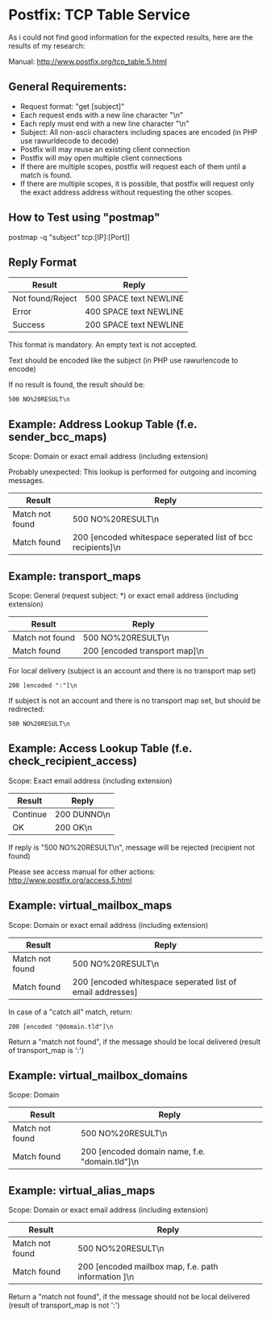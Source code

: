 # Postfix: TCP Table Service

As i could not find good information for the expected results, here are the results of my research:

Manual:
http://www.postfix.org/tcp_table.5.html

## General Requirements:
- Request format: "get [subject]"
- Each request ends with a new line character "\n"
- Each reply must end with a new line character "\n"
- Subject: All non-ascii characters including spaces are encoded (in PHP use rawurldecode to decode)
- Postfix will may reuse an existing client connection
- Postfix will may open multiple client connections
- If there are multiple scopes, postfix will request each of them until a match is found. 
- If there are multiple scopes, it is possible, that postfix will request only the exact address address without requesting the other scopes.

##  How to Test using "postmap"
postmap -q "subject" tcp:[IP]:[Port]]

## Reply Format
Result           | Reply
---------------- | ---------------
Not found/Reject | 500 SPACE text NEWLINE
Error            | 400 SPACE text NEWLINE
Success          | 200 SPACE text NEWLINE

This format is mandatory. An empty text is not accepted.

Text should be encoded like the subject (in PHP use rawurlencode to encode)

If no result is found, the result should be:
```
500 NO%20RESULT\n
```

## Example: Address Lookup Table (f.e. sender_bcc_maps)
Scope: Domain or exact email address (including extension)

Probably unexpected: This lookup is performed for outgoing and incoming messages.

Result          | Reply
--------------- | ---------------
Match not found | 500 NO%20RESULT\n
Match found     | 200 [encoded whitespace seperated list of bcc recipients]\n

## Example: transport_maps
Scope: General (request subject: *) or exact email address (including extension)

Result          | Reply
--------------- | ---------------
Match not found | 500 NO%20RESULT\n
Match found     | 200 [encoded transport map]\n

For local delivery (subject is an account and there is no transport map set)
```
200 [encoded ":"]\n
```

If subject is not an account and there is no transport map set, but should be redirected:
```
500 NO%20RESULT\n
```

## Example: Access Lookup Table (f.e. check_recipient_access)
Scope: Exact email address (including extension)

Result   | Reply
-------- | ---------------
Continue | 200 DUNNO\n
OK       | 200 OK\n

If reply is "500 NO%20RESULT\n", message will be rejected (recipient not found)

Please see access manual for other actions:
http://www.postfix.org/access.5.html

## Example: virtual_mailbox_maps
Scope: Domain or exact email address (including extension)

Result          | Reply
--------------- | ---------------
Match not found | 500 NO%20RESULT\n
Match found     | 200 [encoded whitespace seperated list of email addresses]

In case of a "catch all" match, return:
```
200 [encoded "@domain.tld"]\n
```

Return a "match not found", if the message should be local delivered (result of transport_map is ':')

## Example: virtual_mailbox_domains
Scope: Domain

Result          | Reply
--------------- | ---------------
Match not found | 500 NO%20RESULT\n
Match found     | 200 [encoded domain name, f.e. "domain.tld"]\n

## Example: virtual_alias_maps
Scope: Domain or exact email address (including extension)

Result          | Reply
--------------- | ---------------
Match not found | 500 NO%20RESULT\n
Match found     | 200 [encoded mailbox map, f.e. path information ]\n

Return a "match not found", if the message should not be local delivered (result of transport_map is not ':')
